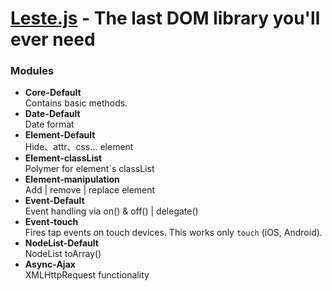 # [Leste.js](http://atwood-cai.github.io/leste.js/) - The last DOM library you'll ever need

### [](https://github.com/jquery/jquery#modules)Modules

* **Core-Default**    
    Contains basic methods.
* **Date-Default**    
    Date format
* **Element-Default**    
    Hide、attr、css... element
* **Element-classList**    
    Polymer for element`s classList
* **Element-manipulation**    
    Add | remove | replace element
* **Event-Default**    
    Event handling via on() & off() | delegate() 
* **Event-touch**    
    Fires tap events on touch devices. This works only `touch` (iOS, Android).
* **NodeList-Default**    
    NodeList toArray()
* **Async-Ajax**    
    XMLHttpRequest functionality
